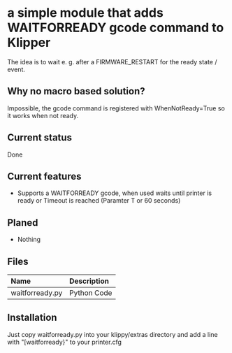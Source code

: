 # a simple module that adds WAITFORREADY gcode command to Klipper

The idea is to wait e. g. after a FIRMWARE_RESTART for the ready state / event.

## Why no macro based solution?

Impossible, the gcode command is registered with WhenNotReady=True so it works when not ready.

## Current status

Done

## Current features

- Supports a WAITFORREADY gcode, when used waits until printer is ready or Timeout is reached (Paramter T or 60 seconds)

## Planed

- Nothing

## Files

|Name|Description|
|:---|:---|
|waitforready.py|Python Code|

## Installation

Just copy waitforready.py into your klippy/extras directory and add a line with "[waitforready}" to your printer.cfg
